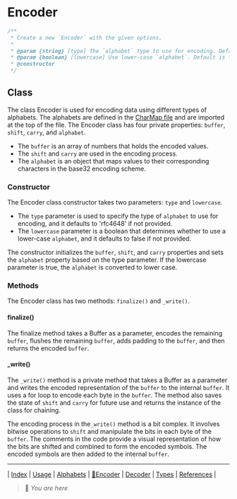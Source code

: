 # Encoder

```ts
/**
 * Create a new `Encoder` with the given options.
 *
 * @param {string} [type] The `alphabet` type to use for encoding. Default is 'rfc4648'.
 * @param {boolean} [lowercase] Use lower-case `alphabet`. Default is false.
 * @constructor
 */
 ```

## Class

The class Encoder is used for encoding data using different types of alphabets. The alphabets are defined in the [CharMap file](../src/base32/CharMap.ts) and are imported at the top of the file. The Encoder class has four private properties: `buffer`, `shift`, `carry`, and `alphabet`.

- The `buffer` is an array of numbers that holds the encoded values.
- The `shift` and `carry` are used in the encoding process.
- The `alphabet` is an object that maps values to their corresponding characters in the base32 encoding scheme.

### Constructor

The Encoder class constructor takes two parameters: `type` and `lowercase`.

- The `type` parameter is used to specify the type of `alphabet` to use for encoding, and it defaults to 'rfc4648' if not provided.
- The `lowercase` parameter is a boolean that determines whether to use a lower-case `alphabet`, and it defaults to false if not provided.

The constructor initializes the `buffer`, `shift`, and `carry` properties and sets the `alphabet` property based on the type parameter. If the lowercase parameter is true, the `alphabet` is converted to lower case.

### Methods

The Encoder class has two methods: `finalize()` and `_write()`.

#### finalize()

The finalize method takes a Buffer as a parameter, encodes the remaining `buffer`, flushes the remaining `buffer`, adds padding to the `buffer`, and then returns the encoded `buffer`.

#### _write()

The `_write()` method is a private method that takes a Buffer as a parameter and writes the encoded representation of the `buffer` to the internal `buffer`. It uses a for loop to encode each byte in the `buffer`. The method also saves the state of `shift` and `carry` for future use and returns the instance of the class for chaining.

The encoding process in the`_write()` method is a bit complex. It involves bitwise operations to `shift` and manipulate the bits in each byte of the `buffer`. The comments in the code provide a visual representation of how the bits are shifted and combined to form the encoded symbols. The encoded symbols are then added to the internal `buffer`.

---

| [Index](index) | [Usage](Usage) | [Alphabets](Alphabets) | [📍Encoder](Encoder) | [Decoder](Decoder) | [Types](Types) | [References](References) |

> 📍 *You are here*
